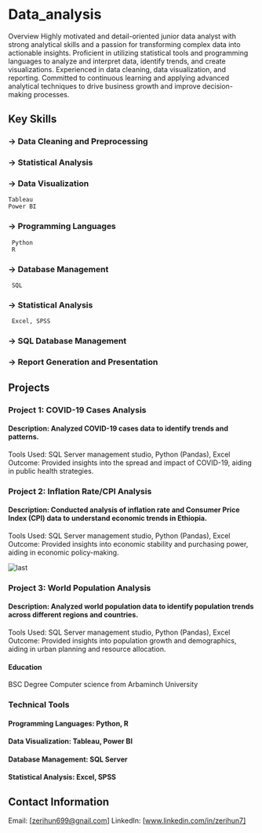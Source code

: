 # Data_analysis
Overview
Highly motivated and detail-oriented junior data analyst with strong analytical skills and a passion for transforming complex data into actionable insights. Proficient in utilizing statistical tools and programming languages to analyze and interpret data, identify trends, and create visualizations. Experienced in data cleaning, data visualization, and reporting. Committed to continuous learning and applying advanced analytical techniques to drive business growth and improve decision-making processes.

## Key Skills
 ### -> Data Cleaning and Preprocessing
 ### -> Statistical Analysis
 ### -> Data Visualization
    Tableau
    Power BI
 ### -> Programming Languages
     Python
     R
 ### -> Database Management
     SQL
 ### -> Statistical Analysis
     Excel, SPSS
 ### -> SQL Database Management
 ### -> Report Generation and Presentation
## Projects
### Project 1: COVID-19 Cases Analysis
#### Description: Analyzed COVID-19 cases data to identify trends and patterns.
Tools Used: SQL Server management studio, Python (Pandas), Excel
Outcome: Provided insights into the spread and impact of COVID-19, aiding in public health strategies.
### Project 2: Inflation Rate/CPI Analysis 
#### Description: Conducted analysis of inflation rate and Consumer Price Index (CPI) data to understand economic trends in Ethiopia.
Tools Used: SQL Server management studio, Python (Pandas), Excel
Outcome: Provided insights into economic stability and purchasing power, aiding in economic policy-making.

![last](https://github.com/Zerihun11/Data_analysis/assets/94690108/fa7dc0d8-1593-4a89-9074-1b41272248a0)

### Project 3: World Population Analysis
#### Description: Analyzed world population data to identify population trends across different regions and countries.
Tools Used: SQL Server management studio, Python (Pandas), Excel
Outcome: Provided insights into population growth and demographics, aiding in urban planning and resource allocation.
#### Education
  BSC Degree Computer science from Arbaminch University
### Technical Tools
  #### Programming Languages: Python, R
  #### Data Visualization: Tableau, Power BI
  #### Database Management: SQL Server
  #### Statistical Analysis: Excel, SPSS
## Contact Information
Email: [zerihun699@gnail.com]
LinkedIn: [www.linkedin.com/in/zerihun7]
